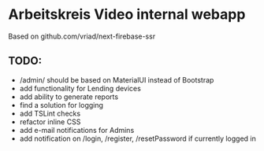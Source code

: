 # Arbeitskreis Video internal webapp

Based on github.com/vriad/next-firebase-ssr


## TODO:
* /admin/ should be based on MaterialUI instead of Bootstrap
* add functionality for Lending devices
* add ability to generate reports
* find a solution for logging
* add TSLint checks
* refactor inline CSS
* add e-mail notifications for Admins
* add notification on /login, /register, /resetPassword if currently logged in
